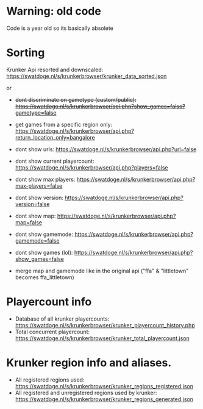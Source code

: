  # Warning: old code
 Code is a year old so its basically absolete
 
 # Sorting
 Krunker Api resorted and downscaled: https://swatdoge.nl/s/krunkerbrowser/krunker_data_sorted.json
 
 or 
 
- ~~dont discriminate on gametype (custom/public): https://swatdoge.nl/s/krunkerbrowser/api.php?show_games=false?gametype=false~~

- get games from a specific region only: https://swatdoge.nl/s/krunkerbrowser/api.php?return_location_only=bangalore
 
- dont show urls: https://swatdoge.nl/s/krunkerbrowser/api.php?url=false
- dont show current playercount: https://swatdoge.nl/s/krunkerbrowser/api.php?players=false
- dont show max players: https://swatdoge.nl/s/krunkerbrowser/api.php?max-players=false
- dont show version:  https://swatdoge.nl/s/krunkerbrowser/api.php?version=false
- dont show map: https://swatdoge.nl/s/krunkerbrowser/api.php?map=false
- dont show gamemode: https://swatdoge.nl/s/krunkerbrowser/api.php?gamemode=false

- dont show games (lol): https://swatdoge.nl/s/krunkerbrowser/api.php?show_games=false
- merge map and gamemode like in the original api ("ffa" & "littletown" becomes ffa_littletown)

# Playercount info
- Database of all krunker playercounts: https://swatdoge.nl/s/krunkerbrowser/krunker_playercount_history.php
- Total concurrent playercount: https://swatdoge.nl/s/krunkerbrowser/krunker_total_playercount.json

# Krunker region info and aliases.
 - All registered regions used: https://swatdoge.nl/s/krunkerbrowser/krunker_regions_registered.json
 - All registered and unregistered regions used by krunker: https://swatdoge.nl/s/krunkerbrowser/krunker_regions_generated.json
